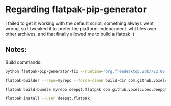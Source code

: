 # Regarding flatpak-pip-generator

I failed to get it working with the default script, something always went wrong,
so I tweaked it to prefer the platform-independent .whl files over other archives,
and that finally allowed me to build a flatpak :) 


## Notes:

Build commands:
```bash
python flatpak-pip-generator-fix --runtime='org.freedesktop.Sdk//22.08' --yaml --output pypi-dependencies --requirements-file='requirements.txt'
```

```bash
flatpak-builder --repo=myrepo --force-clean build-dir com.github.voxelcubes.deepqt.yaml
```

```bash
flatpak build-bundle myrepo deepqt.flatpak com.github.voxelcubes.deepqt 
```

```bash
flatpak install --user deepqt.flatpak   
```
